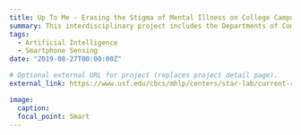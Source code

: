 ```yaml
---
title: Up To Me - Erasing the Stigma of Mental Illness on College Campuses
summary: This interdisciplinary project includes the Departments of Computer Science and Engineering and Mental Health Law and Policy at the University of South Florida. This study explores the feasibility of a group-based, peer-led intervention for college students experiencing feelings of shame and nervousness regarding mental health challenges they face. The computing side of the project aims to corroborate self-reported measures of mental well-being by developing AI models using smartphone sensing behaviors collected from intervention participants. Visit the webpage on the project to learn more `Up To Me`.
tags:
  - Artificial Intelligence
  - Smartphone Sensing
date: "2019-08-27T00:00:00Z"

# Optional external URL for project (replaces project detail page).
external_link: https://www.usf.edu/cbcs/mhlp/centers/star-lab/current-research/honest-open-proud-in-college.aspx

image:
  caption: 
  focal_point: Smart
---
```

